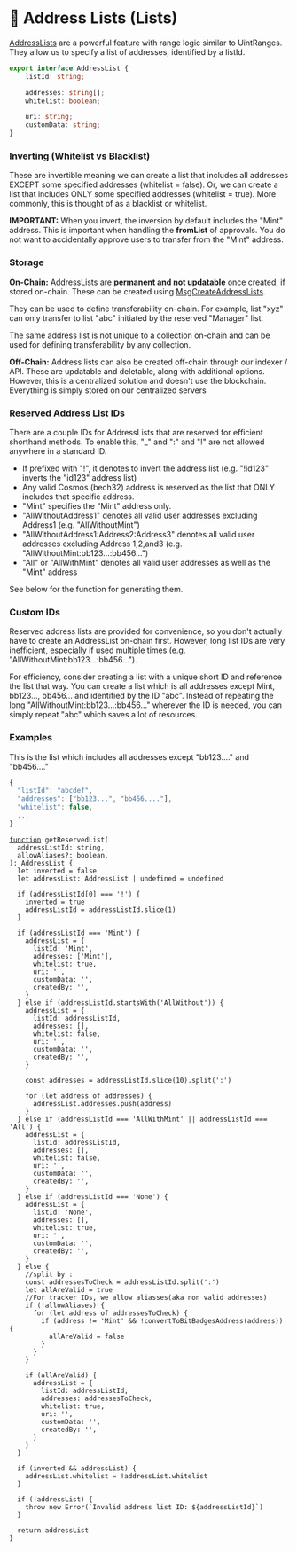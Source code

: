 # 📧 Address Lists (Lists)

[AddressLists](https://bitbadges.github.io/bitbadgesjs/interfaces/iAddressList.html) are a powerful feature with range logic similar to UintRanges. They allow us to specify a list of addresses, identified by a listId.

```typescript
export interface AddressList {
    listId: string;

    addresses: string[];
    whitelist: boolean;

    uri: string;
    customData: string;
}
```

### Inverting (Whitelist vs Blacklist)

These are invertible meaning we can create a list that includes all addresses EXCEPT some specified addresses (whitelist = false). Or, we can create a list that includes ONLY some specified addresses (whitelist = true). More commonly, this is thought of as a blacklist or whitelist.

**IMPORTANT:** When you invert, the inversion by default includes the "Mint" address. This is important when handling the **fromList** of approvals. You do not want to accidentally approve users to transfer from the "Mint" address.

### **Storage**

**On-Chain:** AddressLists are **permanent and not updatable** once created, if stored on-chain. These can be created using [MsgCreateAddressLists](../create-and-broadcast-txs/cosmos-sdk-msgs/).

They can be used to define transferability on-chain. For example, list "xyz" can only transfer to list "abc" initiated by the reserved "Manager" list.

The same address list is not unique to a collection on-chain and can be used for defining transferability by any collection.

**Off-Chain:** Address lists can also be created off-chain through our indexer / API. These are updatable and deletable, along with additional options. However, this is a centralized solution and doesn't use the blockchain. Everything is simply stored on our centralized servers

### **Reserved Address List IDs**

There are a couple IDs for AddressLists that are reserved for efficient shorthand methods. To enable this, "\_" and ":" and "!" are not allowed anywhere in a standard ID.

-   If prefixed with "!", it denotes to invert the address list (e.g. "!id123" inverts the "id123" address list)
-   Any valid Cosmos (bech32) address is reserved as the list that ONLY includes that specific address.
-   "Mint" specifies the "Mint" address only.
-   "AllWithoutAddress1" denotes all valid user addresses excluding Address1 (e.g. "AllWithoutMint")
-   "AllWithoutAddress1:Address2:Address3" denotes all valid user addresses excluding Address 1,2,and3 (e.g. "AllWithoutMint:bb123...:bb456...")
-   "All" or "AllWithMint" denotes all valid user addresses as well as the "Mint" address

See below for the function for generating them.

### Custom IDs

Reserved address lists are provided for convenience, so you don't actually have to create an AddressList on-chain first. However, long list IDs are very inefficient, especially if used multiple times (e.g. "AllWithoutMint:bb123...:bb456...").&#x20;

For efficiency, consider creating a list with a unique short ID and reference the list that way. You can create a list which is all addresses except Mint, bb123..., bb456... and identified by the ID "abc". Instead of repeating the long "AllWithoutMint:bb123...:bb456..." wherever the ID is needed, you can simply repeat "abc" which saves a lot of resources.

### Examples

This is the list which includes all addresses except "bb123...." and "bb456...."

```typescript
{
  "listId": "abcdef",
  "addresses": ["bb123...", "bb456...."],
  "whitelist": false,
  ...
}
```

<pre class="language-typescript"><code class="lang-typescript"><a data-footnote-ref href="#user-content-fn-1">function</a> getReservedList(
  addressListId: string,
  allowAliases?: boolean,
): AddressList {
  let inverted = false
  let addressList: AddressList | undefined = undefined

  if (addressListId[0] === '!') {
    inverted = true
    addressListId = addressListId.slice(1)
  }

  if (addressListId === 'Mint') {
    addressList = {
      listId: 'Mint',
      addresses: ['Mint'],
      whitelist: true,
      uri: '',
      customData: '',
      createdBy: '',
    }
  } else if (addressListId.startsWith('AllWithout')) {
    addressList = {
      listId: addressListId,
      addresses: [],
      whitelist: false,
      uri: '',
      customData: '',
      createdBy: '',
    }

    const addresses = addressListId.slice(10).split(':')

    for (let address of addresses) {
      addressList.addresses.push(address)
    }
  } else if (addressListId === 'AllWithMint' || addressListId === 'All') {
    addressList = {
      listId: addressListId,
      addresses: [],
      whitelist: false,
      uri: '',
      customData: '',
      createdBy: '',
    }
  } else if (addressListId === 'None') {
    addressList = {
      listId: 'None',
      addresses: [],
      whitelist: true,
      uri: '',
      customData: '',
      createdBy: '',
    }
  } else {
    //split by :
    const addressesToCheck = addressListId.split(':')
    let allAreValid = true
    //For tracker IDs, we allow aliasses(aka non valid addresses)
    if (!allowAliases) {
      for (let address of addressesToCheck) {
        if (address != 'Mint' &#x26;&#x26; !convertToBitBadgesAddress(address)) {
          allAreValid = false
        }
      }
    }

    if (allAreValid) {
      addressList = {
        listId: addressListId,
        addresses: addressesToCheck,
        whitelist: true,
        uri: '',
        customData: '',
        createdBy: '',
      }
    }
  }

  if (inverted &#x26;&#x26; addressList) {
    addressList.whitelist = !addressList.whitelist
  }

  if (!addressList) {
    throw new Error(`Invalid address list ID: ${addressListId}`)
  }

  return addressList
}
</code></pre>

[^1]:
